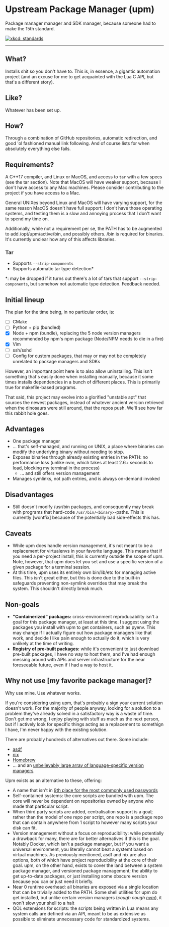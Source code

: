 # Upstream Package Manager (upm)

Package manager manager and SDK manager, because someone had to make the 15th standard.

[![xkcd: standards][1]][1]

---

## What?

Installs shit so you don't have to. This is, in essence, a gigantic automation project (and an excuse for me to get acquainted with the Lua C API, but that's a different story).

## Like?

Whatever has been set up.

## How?

Through a combination of GitHub repositories, automatic redirection, and good 'ol fashioned manual link following. And of course lists for when absolutely everything else fails.

## Requirements?

A C++17 compiler, and Linux or MacOS, and access to `tar` with a few specs (see the tar section). Note that MacOS will have weaker support, because I don't have access to any Mac machines. Please consider contributing to the project if you have access to a Mac.

General UNIXes beyond Linux and MacOS will have varying support, for the same reason MacOS doesn't have full support: I don't have those operating systems, and testing them is a slow and annoying process that I don't want to spend my time on.

Additionally, while not a requirement per se, the PATH has to be augmented to add /opt/upm/active/bin, and possibly others. /bin is required for binaries. It's currently unclear how any of this affects libraries.

### Tar

* Supports `--strip-components`
* Supports automatic tar type detection*

\*: may be dropped if it turns out there's a lot of tars that support `--strip-components`, but somehow not automatic type detection. Feedback needed.

## Initial lineup

The plan for the time being, in no particular order, is:


* [ ] CMake
* [ ] Python + pip (bundled) 
* [x] Node + npm (bundle), replacing the 5 node version managers recommended by npm's npm package (Node/NPM needs to die in a fire)
* [x] Vim
* [ ] ssh/sshd
* [ ] Config for custom packages, that may or may not be completely unrelated to package managers and SDKs

However, an important point here is to also allow uninstalling. This isn't something that's easily done when installing manually, because it some times installs dependencies in a bunch of different places. This is primarily true for makefile-based programs.

That said, this project may evolve into a glorified "unstable apt" that sources the newest packages, instead of whatever ancient version retrieved when the dinosaurs were still around, that the repos push. We'll see how far this rabbit hole goes.

## Advantages

* One package manager
* ... that's self-managed, and running on UNIX, a place where binaries can modify the underlying binary without needing to stop.
* Exposes binaries through already existing entries in the PATH: no performance loss (unlike nvm, which takes at least 2.6+ seconds to load, blocking my terminal in the process)
    * ... and still offers version management
* Manages symlinks, not path entries, and is always on-demand invoked

## Disadvantages

* Still doesn't modify /usr/bin packages, and consequently may break with programs that hard-code `/usr/bin/<binary>`-paths. This is currently [wontfix] because of the potentially bad side-effects this has.

## Caveats

* While upm does handle version management, it's not meant to be a replacement for virtualenvs in your favorite language. This means that if you need a per-project install, this is currently outside the scope of upm. Note, however, that upm does let you set and use a specific version of a given package for a terminal session.
* At this time, upm uses its entirely own bin/lib/etc for managing active files. This isn't great either, but this is done due to the built-in safeguards preventing non-symlink overrides that may break the system. This shouldn't directly break much.

## Non-goals

* **"Containerized" packages:** cross-environment reproducability isn't a goal for this package manager, at least at this time. I suggest using the packages you install with upm to get containers, such as pyenv. This may change if I actually figure out how package managers like that work, and decide I like pain enough to actually do it, which is very unlikely at the time of writing.
* **Registry of pre-built packages:** while it's convenient to just download pre-built packages, I have no way to host them, and I've had enough messing around with APIs and server infrastructure for the near foreseeable future, even if I had a way to host it.

## Why not use [my favorite package manager]?

Why use mine. Use whatever works.

If you're considering using upm, that's probably a sign your current solution doesn't work. For the majority of people anyway, looking for a solution to a problem they've already solved in a satisfactory way is a waste of time. Don't get me wrong, I enjoy playing with stuff as much as the next person, but if I actively look for specific things acting as a replacement to somethign I have, I'm never happy with the existing solution.

There are probably hundreds of alternatives out there. Some include:

* [asdf](//asdf-vm.com)
* [nix](//nixos.org)
* [Homebrew](https://brew.sh/)
* ... and an [unbelievably large array of language-specific version managers](https://github.com/bernardoduarte/awesome-version-managers)

Upm exists as an alternative to these, offering:

* A name that isn't in [9th place for the most commonly used passwords](https://www.welivesecurity.com/2019/12/16/worst-passwords-2019-did-yours-make-list/#tablepress-790)
* Self-contained systems: the core scripts are bundled with upm. The core will never be dependent on repositories owned by anyone who made that particular script.
* When third party scripts are added, centralisation support is a goal; rather than the model of one repo per script, one repo is a package repo that can contain anywhere from 1 script to however many scripts your disk can fit.
* Version management without a focus on reproducibility: while potentially a drawback for many, there are far better alternatives if this is the goal. Notably Docker, which isn't a package manager, but if you want a universal environment, you literally cannot beat a systemt based on virtual machines. As previously mentioned, asdf and nix are also options, both of which have project reproducibility at the core of their goal. upm, on the other hand, exists to cover the land between a system package manager, and versioned package management; the ability to get up-to-date packages, or just installing some obscure version because you can or just need it briefly.
* Near 0 runtime overhead: all binaries are exposed via a single location that can be trivially added to the PATH. Some shell utilities for upm do get installed, but unlike certain version managers (*cough cough [nvm](https://github.com/nvm-sh/nvm)*), it won't slow your shell to a halt
* QOL extensions for scripts: the scripts being written in Lua means any system calls are defined via an API, meant to be as extensive as possible to eliminate unnecessary code for standardized systems.

[1]: https://imgs.xkcd.com/comics/standards.png
